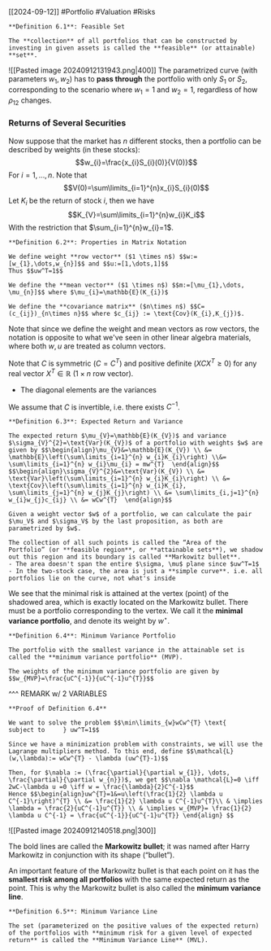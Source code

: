 [[2024-09-12]] #Portfolio #Valuation #Risks 

```ad-important
**Definition 6.1**: Feasible Set

The **collection** of all portfolios that can be constructed by investing in given assets is called the **feasible** (or attainable) **set**.
```

![[Pasted image 20240912131943.png|400]]
The parametrized curve (with parameters $w_{1},w_2$) has to **pass through** the portfolio with only $S_1$ or $S_2$, corresponding to the scenario where $w_{1}=1$ and $w_{2}=1$, regardless of how $\rho_{12}$ changes.

### Returns of Several Securities
Now suppose that the market has $n$ different stocks, then a portfolio can be described by weights (in these stocks): $$w_{i}=\frac{x_{i}S_{i}(0)}{V(0)}$$
For $i=1,\dots, n$. Note that $$V(0)=\sum\limits_{i=1}^{n}x_{i}S_{i}(0)$$
Let $K_i$ be the return of stock $i$, then we have $$K_{V}=\sum\limits_{i=1}^{n}w_{i}K_i$$
With the restriction that $\sum_{i=1}^{n}w_{i}=1$.

```ad-important
**Definition 6.2**: Properties in Matrix Notation

We define weight **row vector** ($1 \times n$) $$w:=[w_{1},\dots,w_{n}]$$ and $$u:=[1,\dots,1]$$
Thus $$uw^T=1$$

We define the **mean vector** ($1 \times n$) $$m:=[\mu_{1},\dots, \mu_{n}]$$ where $\mu_{i}=\mathbb{E}(K_{i})$

We define the **covariance matrix** ($n\times n$) $$C=(c_{ij})_{n\times n}$$ where $c_{ij} := \text{Cov}(K_{i},K_{j})$.
```

Note that since we define the weight and mean vectors as row vectors, the notation is opposite to what we've seen in other linear algebra materials, where both $w,u$ are treated as column vectors.

Note that $C$ is symmetric ($C=C^T$) and positive definite ($XCX^{T}\ge 0$) for any real vector $X^{T}\in  \mathbb{R}$ ($1 \times n$ row vector). 
- The diagonal elements are the variances

We assume that $C$ is invertible, i.e. there exists $C^{-1}$.

```ad-important
**Definition 6.3**: Expected Return and Variance 

The expected return $\mu_{V}=\mathbb{E}(K_{V})$ and variance $\sigma_{V}^{2}=\text{Var}(K_{V})$ of a portfolio with weights $w$ are given by $$\begin{align}\mu_{V}&=\mathbb{E}(K_{V}) \\ &= \mathbb{E}\left(\sum\limits_{i=1}^{n} w_{i}K_{i}\right) \\&= \sum\limits_{i=1}^{n} w_{i}\mu_{i} = mw^{T}  \end{align}$$ 
$$\begin{align}\sigma_{V}^{2}&=\text{Var}(K_{V}) \\ &= \text{Var}\left(\sum\limits_{i=1}^{n} w_{i}K_{i}\right) \\ &= \text{Cov}\left(\sum\limits_{i=1}^{n} w_{i}K_{i}, \sum\limits_{j=1}^{n} w_{j}K_{j}\right) \\ &= \sum\limits_{i,j=1}^{n} w_{i}w_{j}c_{ij} \\ &= wCw^{T}  \end{align}$$
```

```ad-note
Given a weight vector $w$ of a portfolio, we can calculate the pair $\mu_V$ and $\sigma_V$ by the last proposition, as both are parametrized by $w$.

The collection of all such points is called the “Area of the Portfolio” (or **feasible region**, or **attainable sets**), we shadow out this region and its boundary is called **Markowitz bullet**.
- The area doesn't span the entire $\sigma, \mu$ plane since $uw^T=1$
- In the two-stock case, the area is just a **simple curve**. i.e. all portfolios lie on the curve, not what's inside
```

We see that the minimal risk is attained at the vertex (point) of the shadowed area, which is exactly located on the Markowitz bullet. There must be a portfolio corresponding to the vertex. We call it the **minimal variance portfolio**, and denote its weight by $w^\star$.

```ad-important
**Definition 6.4**: Minimum Variance Portfolio

The portfolio with the smallest variance in the attainable set is called the **minimum variance portfolio** (MVP).

The weights of the minimum variance portfolio are given by $$w_{MVP}=\frac{uC^{-1}}{uC^{-1}u^{T}}$$
```

^^^ REMARK w/ 2 VARIABLES

```ad-note
**Proof of Definition 6.4**

We want to solve the problem $$\min\limits_{w}wCw^{T} \text{	 subject to 	} uw^T=1$$

Since we have a minimization problem with constraints, we will use the Lagrange multipliers method. To this end, define $$\mathcal{L}(w,\lambda):= wCw^{T} - \lambda (uw^{T}-1)$$

Then, for $\nabla := (\frac{\partial}{\partial w_{1}}, \dots, \frac{\partial}{\partial w_{n}})$, we get $$\nabla \mathcal{L}=0 \iff 2wC-\lambda u =0 \iff w = \frac{\lambda}{2}C^{-1}$$
Hence $$\begin{align}uw^{T}=1&=u\left(\frac{1}{2} \lambda u C^{-1}\right)^{T} \\ &= \frac{1}{2} \lambda u C^{-1}u^{T}\\ & \implies \lambda = \frac{2}{uC^{-1}u^{T}} \\ & \implies w_{MVP}= \frac{1}{2} \lambda u C^{-1} = \frac{uC^{-1}}{uC^{-1}u^{T}} \end{align} $$
```

![[Pasted image 20240912140518.png|300]]

The bold lines are called the **Markowitz bullet**; it was named after Harry Markowitz in conjunction with its shape (“bullet”).  

An important feature of the Markowitz bullet is that each point on it has the **smallest risk among all portfolios** with the same expected return as the point. This is why the Markowitz bullet is also called the **minimum variance line**.

```ad-important
**Definition 6.5**: Minimum Variance Line

The set (parameterized on the positive values of the expected return) of the portfolios with **minimum risk for a given level of expected return** is called the **Minimum Variance Line** (MVL).
```


